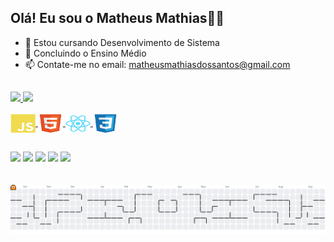 ## Olá! Eu sou o Matheus Mathias🙅‍♂️

- 🔭 Estou cursando Desenvolvimento de Sistema
- 🌱 Concluindo o Ensino Médio
- 📫 Contate-me no email: matheusmathiasdossantos@gmail.com

##

<div >
    <a href="https://github.com/g1nnw7">
  <img height="165em" src="https://github-readme-stats.vercel.app/api?username=g1nnw7&show_icons=true&theme=tokyonight&include_all_commits=true&count_private=true"/>
  <img height="165em" src="https://github-readme-stats.vercel.app/api/top-langs/?username=g1nnw7&layout=compact&langs_count=7&theme=tokyonight"/>
</div>

<div style="display: inline_block"><br>
  <img align="center" alt="Mathias-Js" height="30" width="40" src="https://raw.githubusercontent.com/devicons/devicon/master/icons/javascript/javascript-plain.svg">
  <img align="center" alt="Mathias-HTML" height="30" width="40" src="https://raw.githubusercontent.com/devicons/devicon/master/icons/html5/html5-original.svg">
  <img align="center" alt="Mathias-React" height="30" width="40" src="https://raw.githubusercontent.com/devicons/devicon/master/icons/react/react-original.svg">
  <img align="center" alt="Mathias-CSS" height="30" width="40" src="https://raw.githubusercontent.com/devicons/devicon/master/icons/css3/css3-original.svg">
</div>

##

<div> 
  <a href="https://youtube.com/@7_matheus_77?si=ArnOnlUUvcbIPE5w" target="_blank"><img src="https://img.shields.io/badge/YouTube-FF0000?style=for-the-badge&logo=youtube&logoColor=white" target="_blank"></a>
  <a href="https://www.instagram.com/ms.mathiaas/" target="_blank"><img src="https://img.shields.io/badge/-Instagram-%23E4405F?style=for-the-badge&logo=instagram&logoColor=white" target="_blank"></a>
 	<a href="https://www.twitch.tv/g1nnw" target="_blank"><img src="https://img.shields.io/badge/Twitch-9146FF?style=for-the-badge&logo=twitch&logoColor=white" target="_blank"></a>
  <a href = "mailto:matheusmathiasdossantos@gmail.com"><img src="https://img.shields.io/badge/-Gmail-%23333?style=for-the-badge&logo=gmail&logoColor=white" target="_blank"></a>
  <a href="https://www.linkedin.com/in/matheus-mathias-dos-santos-3955a0325/" target="_blank"><img src="https://img.shields.io/badge/-LinkedIn-%230077B5?style=for-the-badge&logo=linkedin&logoColor=white" target="_blank"></a> 
  
</div>


<br>
<br>

<picture>
  <source media="(prefers-color-scheme: dark)" srcset="https://raw.githubusercontent.com/g1nnw7/g1nnw7/output/pacman-contribution-graph-dark.svg">
  <source media="(prefers-color-scheme: light)" srcset="https://raw.githubusercontent.com/g1nnw7/g1nnw7/output/pacman-contribution-graph.svg">
  <img alt="pacman contribution graph" src="https://raw.githubusercontent.com/g1nnw7/g1nnw7/output/pacman-contribution-graph.svg">
</picture>

###
